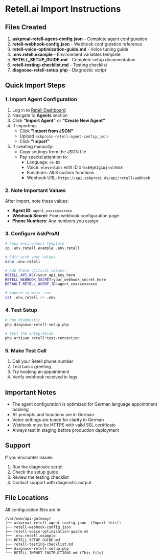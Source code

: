 # Retell.ai Import Instructions

## Files Created

1. **askproai-retell-agent-config.json** - Complete agent configuration
2. **retell-webhook-config.json** - Webhook configuration reference
3. **retell-voice-optimization-guide.md** - Voice tuning guide
4. **.env.retell.example** - Environment variables template
5. **RETELL_SETUP_GUIDE.md** - Complete setup documentation
6. **retell-testing-checklist.md** - Testing checklist
7. **diagnose-retell-setup.php** - Diagnostic script

## Quick Import Steps

### 1. Import Agent Configuration

1. Log in to [Retell Dashboard](https://dashboard.retellai.com)
2. Navigate to **Agents** section
3. Click **"Import Agent"** or **"Create New Agent"**
4. If importing:
   - Click **"Import from JSON"**
   - Upload `askproai-retell-agent-config.json`
   - Click **"Import"**
5. If creating manually:
   - Copy settings from the JSON file
   - Pay special attention to:
     - Language: `de-DE`
     - Voice: `elevenlabs` with ID `XrExE9yKIg1WjnnlVkGX`
     - Functions: All 8 custom functions
     - Webhook URL: `https://api.askproai.de/api/retell/webhook`

### 2. Note Important Values

After import, note these values:
- **Agent ID**: `agent_xxxxxxxxxxxx`
- **Webhook Secret**: From webhook configuration page
- **Phone Numbers**: Any numbers you assign

### 3. Configure AskProAI

```bash
# Copy environment template
cp .env.retell.example .env.retell

# Edit with your values
nano .env.retell

# Add these critical values:
RETELL_API_KEY=your_api_key_here
RETELL_WEBHOOK_SECRET=your_webhook_secret_here
DEFAULT_RETELL_AGENT_ID=agent_xxxxxxxxxxxx

# Append to main .env
cat .env.retell >> .env
```

### 4. Test Setup

```bash
# Run diagnostic
php diagnose-retell-setup.php

# Test the integration
php artisan retell:test-connection
```

### 5. Make Test Call

1. Call your Retell phone number
2. Test basic greeting
3. Try booking an appointment
4. Verify webhook received in logs

## Important Notes

- The agent configuration is optimized for German language appointment booking
- All prompts and functions are in German
- Voice settings are tuned for clarity in German
- Webhook must be HTTPS with valid SSL certificate
- Always test in staging before production deployment

## Support

If you encounter issues:
1. Run the diagnostic script
2. Check the setup guide
3. Review the testing checklist
4. Contact support with diagnostic output

## File Locations

All configuration files are in:
```
/var/www/api-gateway/
├── askproai-retell-agent-config.json  (Import this!)
├── retell-webhook-config.json
├── retell-voice-optimization-guide.md
├── .env.retell.example
├── RETELL_SETUP_GUIDE.md
├── retell-testing-checklist.md
├── diagnose-retell-setup.php
└── RETELL_IMPORT_INSTRUCTIONS.md (This file)
```